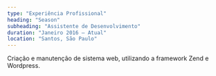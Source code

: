 ```yaml
---
type: "Experiência Profissional"
heading: "Season"
subheading: "Assistente de Desenvolvimento"
duration: "Janeiro 2016 – Atual"
location: "Santos, São Paulo"
---
```


Criação e manutenção de sistema web, utilizando a framework Zend e Wordpress.
